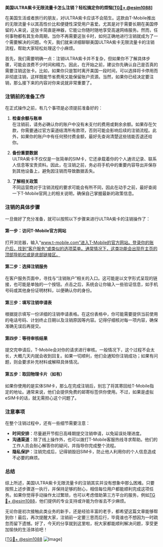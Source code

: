 **美国ULTRA紫卡无限流量卡怎么注销？轻松搞定你的烦恼[[TG💪+ @esim1088](https://t.me/s/esim1088)]**

在美国生活或者旅行的朋友，对ULTRA紫卡应该不会陌生。这款由T-Mobile推出的无限流量卡以其高性价比和便捷性深受用户喜爱。尤其是对于需要长期在美国停留的人来说，这张卡简直是神器，它能让你随时随地享受高速网络服务。然而，任何事物都有其生命周期，当你不再需要这张卡时，如何正确地进行注销就成为了一个需要解决的问题。今天，我们就来详细聊聊美国ULTRA紫卡无限流量卡的注销流程，帮助大家轻松处理这个小麻烦。

首先，我们需要明确一点：注销ULTRA紫卡并不复杂，但如果你不了解具体步骤，可能会浪费不少时间和精力。因此，在开始之前，建议你先确认自己是否真的需要注销这张卡。比如，如果你只是暂时离开美国一段时间，可以选择将卡停用而非彻底注销，这样既能节省费用又能保留账户资源。当然，如果你已经决定要注销，那么接下来的内容对你来说就非常重要了。

### 注销前的准备工作

在正式操作之前，有几个事项是必须提前准备好的：

1. **检查余额与账单**  
   在注销前，请务必确认你的账户中没有未支付的费用或剩余余额。如果存在欠款，你需要通过官方渠道结清所有款项，否则可能会影响后续的注销流程。此外，如果你的账户中有任何预付费金额，最好先查询清楚这些钱能否退还给你。

2. **备份重要数据**  
   ULTRA紫卡不仅仅是一张简单的SIM卡，它还承载着你的个人通讯记录、联系人信息等宝贵资料。因此，在注销之前，务必将手机中的重要内容导出并保存到其他设备上，避免因注销而导致数据丢失。

3. **了解相关政策**  
   不同运营商对于注销流程的要求可能会有所不同，因此在动手之前，最好查阅一下T-Mobile官网上的相关说明，确保自己掌握最新的政策信息。

### 注销的具体步骤

一旦做好了充分准备，就可以按照以下步骤来进行ULTRA紫卡的注销操作了：

#### 第一步：访问T-Mobile官方网站
打开浏览器，输入“www.t-mobile.com”进入T-Mobile的官方网站。登录你的账户后，找到“客户服务”或类似的选项菜单。通常情况下，这类功能会出现在主页的顶部导航栏或是底部链接区。

#### 第二步：选择注销服务
在客户服务页面中，寻找与“注销账户”相关的入口。这可能是以文字形式呈现的链接，也可能是单独的一个按钮。点击之后，系统会让你输入一些验证信息，如手机号码或其他身份证明材料，以便确认你的身份。

#### 第三步：填写注销申请表
根据提示填写一份详细的注销申请表格。在这份表格中，你可能需要提供当前使用的电话号码、计划终止日期以及注销原因等内容。记得仔细核对每一项内容，确保准确无误后再提交。

#### 第四步：等待审核结果
提交完申请后，T-Mobile会对你的请求进行审核。一般情况下，这个过程不会太长，大概几天内就会收到回复。如果一切顺利，他们会通知你注销成功；如果有问题，则会要求补充材料或解释具体情况。

#### 第五步：取回物理卡片（如有）
如果你使用的是实体SIM卡，那么在完成注销后，别忘了将其寄回给T-Mobile指定的地址。通常来说，他们会提供免费的邮寄标签供你使用。不过，如果是虚拟eSIM卡的话，就无需担心这个问题了。

### 注意事项

在整个注销过程中，还有一些细节需要注意：

- **时间安排**：尽量避开节假日高峰期提交注销申请，以免延误处理进度。
- **沟通渠道**：除了线上操作外，也可以拨打T-Mobile客服热线寻求帮助。他们的工作人员会耐心解答你的疑问，并指导你完成整个流程。
- **隐私保护**：注销完成后，记得销毁旧SIM卡，防止他人利用你的个人信息造成不必要的麻烦。

### 总结

综上所述，美国ULTRA紫卡无限流量卡的注销其实并没有想象中那么困难。只要按照上述步骤逐一执行，并保持足够的耐心，相信每位用户都能顺利完成这项任务。如果你觉得手动操作太过繁琐，也可以考虑借助第三方平台的服务，例如[TG💪+ @esim1088](https://t.me/s/esim1088)，他们提供的专业支持或许能为你省去不少麻烦。

无论你是初次接触此类业务的新手，还是经验丰富的老手，都希望这篇文章能够帮到你！最后，再次提醒大家，注销前一定要三思而后行，毕竟谁也不想因为一时疏忽而留下遗憾。好了，今天的分享就到这里啦，祝大家都能顺利解决问题，享受更加愉快的生活体验吧！

[[TG💪+ @esim1088](https://t.me/s/esim1088) ![Image](https://i.postimg.cc/4NQfJmqS/Snipaste-2025-05-13-00-14-12.png)]